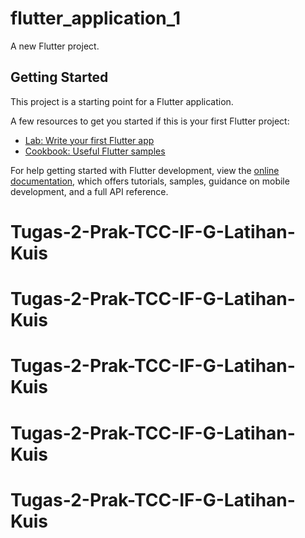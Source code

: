 # flutter_application_1

A new Flutter project.

## Getting Started

This project is a starting point for a Flutter application.

A few resources to get you started if this is your first Flutter project:

- [Lab: Write your first Flutter app](https://docs.flutter.dev/get-started/codelab)
- [Cookbook: Useful Flutter samples](https://docs.flutter.dev/cookbook)

For help getting started with Flutter development, view the
[online documentation](https://docs.flutter.dev/), which offers tutorials,
samples, guidance on mobile development, and a full API reference.
# Tugas-2-Prak-TCC-IF-G-Latihan-Kuis
# Tugas-2-Prak-TCC-IF-G-Latihan-Kuis
# Tugas-2-Prak-TCC-IF-G-Latihan-Kuis
# Tugas-2-Prak-TCC-IF-G-Latihan-Kuis
# Tugas-2-Prak-TCC-IF-G-Latihan-Kuis
